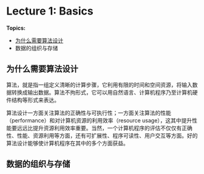 # Lecture 1: Basics

**Topics:**

- [为什么需要算法设计](#为什么需要算法设计20231013)
- 数据的组织与存储

## 为什么需要算法设计<a name="#为什么需要算法设计20231013">

算法，就是指一组定义清晰的计算步骤，它利用有限的时间和空间资源，将输入数据转换成输出数据。算法不拘形式，它可以用自然语言、计算机程序乃至计算机硬件结构等形式来表达。

算法设计一方面关注算法的正确性与可执行性；一方面关注算法的性能（performance）和对计算机资源的利用效率（resource usage），这其中提升性能要远远比提升资源利用效率重要。当然，一个计算机程序的评估不仅仅有正确性、性能、资源利用等方面，还有可扩展性、程序可读性、用户交互等方面。好的算法设计能够使计算机程序在其中的多个方面获益。

## 数据的组织与存储
